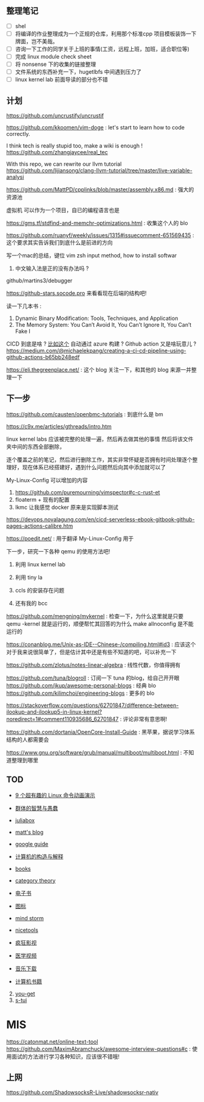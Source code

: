 ## 整理笔记
- [ ] shel
- [ ] 将编译的作业整理成为一个正规的仓库，利用那个标准cpp 项目模板装饰一下牌面，岂不美哉。
- [ ] 咨询一下工作的同学关于上班的事情(工资，远程上班，加班，适合职位等)
- [ ] 完成 linux module check sheet
- [ ] 将 nonsense 下的收集的链接整理
- [ ] 文件系统的东西补充一下，hugetlbfs 中间遇到压力了
- [ ] linux kernel lab 前面导读的部分也不错

## 计划
https://github.com/uncrustify/uncrustif

https://github.com/kkoomen/vim-doge : let's start to learn how to code correctly.

I think tech is really stupid too, make a wiki is enough !
https://github.com/zhangjaycee/real_tec


With this repo, we can rewrite our llvm tutorial
https://github.com/lijiansong/clang-llvm-tutorial/tree/master/live-variable-analysi


https://github.com/MattPD/cpplinks/blob/master/assembly.x86.md : 强大的资源池

虚拟机 可以作为一个项目，自已的编程语言也是

https://gms.tf/stdfind-and-memchr-optimizations.html : 收集这个人的 blo

https://github.com/ruanyf/weekly/issues/1315#issuecomment-651569435 : 这个要求其实告诉我们到底什么是前进的方向

写一个mac的总结，键位 vim zsh input method, how to install softwar
1. 中文输入法是正的没有办法吗 ?

github/martins3/debugger

https://github-stars.socode.pro 来看看现在后端的结构吧!

读一下几本书 :
1. Dynamic Binary Modification: Tools, Techniques, and Application
2. The Memory System: You Can’t Avoid It, You Can’t Ignore It, You Can’t Fake I


CICD 到底是啥 ? [比如这个](https://dev.azure.com/ucfconsort/rdma-core/_build/results?buildId=8091&view=results)
自动通过 azure 构建 ?
Github action 又是啥玩意儿 ?
https://medium.com/@michaelekpang/creating-a-ci-cd-pipeline-using-github-actions-b65bb248edf

https://eli.thegreenplace.net/ : 这个 blog 关注一下，和其他的 blog 来源一并整理一下


## 下一步
https://github.com/causten/openbmc-tutorials : 到底什么是 bm

https://c9x.me/articles/gthreads/intro.htm

linux kernel labs 应该被完整的处理一遍，然后再去做其他的事情
然后将该文件夹中间的东西全部删除，

逐个覆盖之前的笔记，然后进行删除工作，其实非常怀疑是否拥有时间处理逐个整理好，现在体系已经搭建好，遇到什么问题然后向其中添加就可以了

My-Linux-Config 可以增加的内容
1. https://github.com/puremourning/vimspector#c-c-rust-et
2. floaterm + 现有的配置
3. lkmc 让我感觉 docker 原来是实现脚本测试

https://devops.novalagung.com/en/cicd-serverless-ebook-gitbook-github-pages-actions-calibre.htm

https://poedit.net/ : 用于翻译 My-Linux-Config 用于

下一步，研究一下各种 qemu 的使用方法吧!
1. 利用 linux kernel lab
2. 利用 tiny la


1. ccls 的安装存在问题
2. 还有我的 bcc

https://github.com/mengning/mykernel : 检查一下，为什么这里就是只要 qemu -kernel 就是运行的，顺便帮忙其回答的为什么 make allnoconfig 是不能运行的


https://conanblog.me/Unix-as-IDE--Chinese-/compiling.html#id3 : 应该这个对于我来说很简单了，但是估计其中还是有些不知道的吧，可以补充一下

https://github.com/zlotus/notes-linear-algebra : 线性代数，你值得拥有


https://github.com/tuna/blogroll : 订阅一下 tuna 的blog，给自己开开眼
https://github.com/jkup/awesome-personal-blogs : 经典 blo
https://github.com/kilimchoi/engineering-blogs : 更多的 blo

https://stackoverflow.com/questions/62701847/difference-between-ilookup-and-ilookup5-in-linux-kernel?noredirect=1#comment110935686_62701847 : 评论非常有意思啊!

https://github.com/dortania/OpenCore-Install-Guide : 黑苹果，据说学习体系结构的人都需要会

https://www.gnu.org/software/grub/manual/multiboot/multiboot.html : 不知道整理到哪里

## TOD
- [9 个超有趣的 Linux 命令动画演示](https://zhuanlan.zhihu.com/p/37530240)
- [群体的智慧与愚蠢](https://ncase.me/crowds/zh-CN.html)
- [juliabox](https://www.juliabox.com/)
- [matt's blog](http://matt.might.net/articles/)
- [google guide](https://techdevguide.withgoogle.com/)
- [计算机的构造与解释](https://sarabander.github.io/sicp/)
- [books](https://github.com/programthink/books)
- [category theory](https://github.com/hmemcpy/milewski-ctfp-pdf)

- [电子书](http://www.xuexi111.com/)
- [图标](http://www.iconfont.cn/)
- [mind storm](http://naotu.baidu.com/home)
- [nicetools](http://www.nicetool.net/)
- [疯狂影视](http://ifkdy.com/)
- [医学视频](www.mvyxws.com)
- [音乐下载](https://www.tikitiki.cn)
- [计算机书籍](http://bestcbooks.com/categories/c-plus-plus/)

2. [you-get](https://github.com/soimort/you-get)
3. [s-tui](https://github.com/amanusk/s-tui)


# MIS
https://catonmat.net/online-text-tool
https://github.com/MaximAbramchuck/awesome-interview-questions#c : 使用面试的方法进行学习各种知识，应该很不错哦!

## 上网
https://github.com/ShadowsocksR-Live/shadowsocksr-nativ
